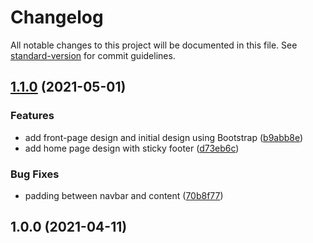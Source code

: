 # Changelog

All notable changes to this project will be documented in this file. See [standard-version](https://github.com/conventional-changelog/standard-version) for commit guidelines.

## [1.1.0](https://github.com/lzaaldian/bootstrap-wordpress-custom-theme/compare/v1.0.0...v1.1.0) (2021-05-01)


### Features

* add front-page design and initial design using Bootstrap ([b9abb8e](https://github.com/lzaaldian/bootstrap-wordpress-custom-theme/commit/b9abb8e383d02bbefad1fee5065d626e673f98cd))
* add home page design with sticky footer ([d73eb6c](https://github.com/lzaaldian/bootstrap-wordpress-custom-theme/commit/d73eb6cd9e31a2aac5c4706ea040d17c0900b57b))


### Bug Fixes

* padding between navbar and content ([70b8f77](https://github.com/lzaaldian/bootstrap-wordpress-custom-theme/commit/70b8f772af5ec95a4b1c9e4f65b4e79ed1f5616a))

## 1.0.0 (2021-04-11)
